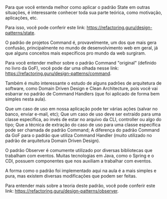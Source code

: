 Para que você entenda melhor como aplicar o padrão State em outras situações, é interessante conhecer toda sua parte teórica, como motivação, aplicações, etc.

Para isso, você pode conferir este link: https://refactoring.guru/design-patterns/state.

O padrão de projetos Command é, provavelmente, um dos que mais gera confusão, principalmente no mundo de desenvolvimento web em geral, já que alguns conceitos mais específicos pro mundo da web surgiram.

Para você entender melhor sobre o padrão Command "original" (definido no livro da GoF), você pode dar uma olhada nesse link: https://refactoring.guru/design-patterns/command.

Também é muito interessante o estudo de alguns padrões de arquitetura de software, como Domain Driven Design e Clean Architecture, pois você vai esbarrar no padrão de Command Handlers (que foi aplicado de forma bem simples nesta aula).

Que um caso de uso em nossa aplicação pode ter várias ações (salvar no banco, enviar e-mail, etc);
Que um caso de uso deve ser extraído para uma classe específica, ao invés de estar no arquivo da CLI, controller ou algo do tipo;
Que a técnica de extração do caso de uso para uma classe específica pode ser chamada de padrão Command;
A diferença do padrão Command da GoF para o padrão que utiliza Command Handler (muito utilizado no padrão de arquitetura Domain Driven Design).


O padrão Observer é comumente utilizado por diversas bibliotecas que trabalham com eventos. Muitas tecnologias em Java, como o Spring e o CDI, possuem componentes que nos auxiliam a trabalhar com eventos.

A forma como o padrão foi implementado aqui na aula é a mais simples e pura, mas existem diversas modificações que podem ser feitas.

Para entender mais sobre a teoria deste padrão, você pode conferir este link: https://refactoring.guru/design-patterns/observer.